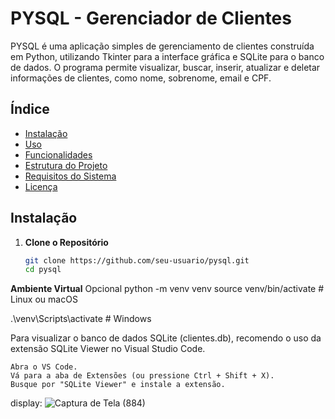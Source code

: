 # PYSQL - Gerenciador de Clientes

PYSQL é uma aplicação simples de gerenciamento de clientes construída em Python, utilizando Tkinter para a interface gráfica e SQLite para o banco de dados. O programa permite visualizar, buscar, inserir, atualizar e deletar informações de clientes, como nome, sobrenome, email e CPF.

## Índice

- [Instalação](#instalação)
- [Uso](#uso)
- [Funcionalidades](#funcionalidades)
- [Estrutura do Projeto](#estrutura-do-projeto)
- [Requisitos do Sistema](#requisitos-do-sistema)
- [Licença](#licença)

## Instalação

1. **Clone o Repositório**

   ```bash
   git clone https://github.com/seu-usuario/pysql.git
   cd pysql

**Ambiente Virtual**
Opcional
python -m venv venv
source venv/bin/activate  # Linux ou macOS

.\venv\Scripts\activate  # Windows



Para visualizar o banco de dados SQLite (clientes.db), recomendo o uso da extensão SQLite Viewer no Visual Studio Code.

    Abra o VS Code.
    Vá para a aba de Extensões (ou pressione Ctrl + Shift + X).
    Busque por "SQLite Viewer" e instale a extensão.

display: ![Captura de Tela (884)](https://github.com/Jonatasdotdev/Python-data/assets/113778501/a9090a01-4dd8-42de-8c4b-58a51cffefe7)

